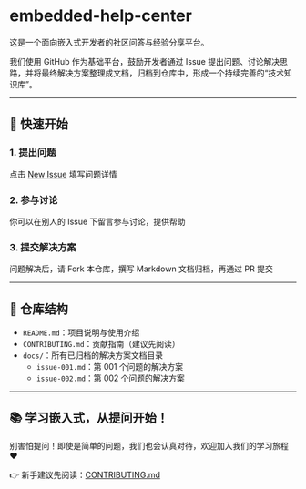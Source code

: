 # embedded-help-center

这是一个面向嵌入式开发者的社区问答与经验分享平台。

我们使用 GitHub 作为基础平台，鼓励开发者通过 Issue 提出问题、讨论解决思路，并将最终解决方案整理成文档，归档到仓库中，形成一个持续完善的“技术知识库”。

---

## 🚀 快速开始

### 1. 提出问题
点击 [New Issue](https://github.com/Vic-sl/embedded-help-center/issues/new) 填写问题详情

### 2. 参与讨论
你可以在别人的 Issue 下留言参与讨论，提供帮助

### 3. 提交解决方案
问题解决后，请 Fork 本仓库，撰写 Markdown 文档归档，再通过 PR 提交

---

## 📁 仓库结构

- `README.md`：项目说明与使用介绍
- `CONTRIBUTING.md`：贡献指南（建议先阅读）
- `docs/`：所有已归档的解决方案文档目录
  - `issue-001.md`：第 001 个问题的解决方案
  - `issue-002.md`：第 002 个问题的解决方案

---

## 📚 学习嵌入式，从提问开始！

别害怕提问！即使是简单的问题，我们也会认真对待，欢迎加入我们的学习旅程❤️

👉 新手建议先阅读：[CONTRIBUTING.md](./CONTRIBUTING.md)
